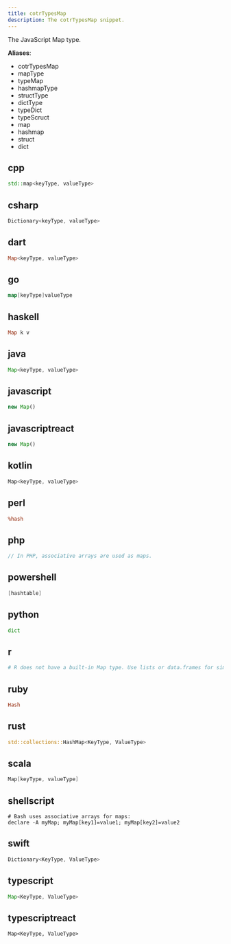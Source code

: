 ```yaml
---
title: cotrTypesMap
description: The cotrTypesMap snippet.
---
```


The JavaScript Map type.

**Aliases**:
- cotrTypesMap
- mapType
- typeMap
- hashmapType
- structType
- dictType
- typeDict
- typeScruct
- map
- hashmap
- struct
- dict

## cpp
```cpp
std::map<keyType, valueType>
```

## csharp
```csharp
Dictionary<keyType, valueType>
```

## dart
```dart
Map<keyType, valueType>
```

## go
```go
map[keyType]valueType
```

## haskell
```haskell
Map k v
```

## java
```java
Map<keyType, valueType>
```

## javascript
```javascript
new Map()
```

## javascriptreact
```javascriptreact
new Map()
```

## kotlin
```kotlin
Map<keyType, valueType>
```

## perl
```perl
%hash
```

## php
```php
// In PHP, associative arrays are used as maps.
```

## powershell
```powershell
[hashtable]
```

## python
```python
dict
```

## r
```r
# R does not have a built-in Map type. Use lists or data.frames for similar functionality.
```

## ruby
```ruby
Hash
```

## rust
```rust
std::collections::HashMap<KeyType, ValueType>
```

## scala
```scala
Map[keyType, valueType]
```

## shellscript
```shellscript
# Bash uses associative arrays for maps:
declare -A myMap; myMap[key1]=value1; myMap[key2]=value2
```

## swift
```swift
Dictionary<KeyType, ValueType>
```

## typescript
```typescript
Map<KeyType, ValueType>
```

## typescriptreact
```typescriptreact
Map<KeyType, ValueType>
```

